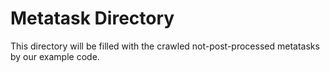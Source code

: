 # Metatask Directory
This directory will be filled with the crawled not-post-processed metatasks by our example code. 